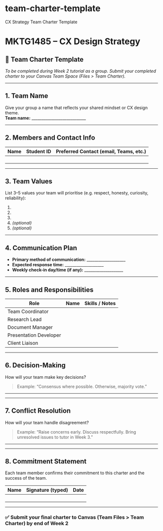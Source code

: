 # team-charter-template
CX Strategy Team Charter Template
# MKTG1485 – CX Design Strategy  
## 🧭 Team Charter Template  

*To be completed during Week 2 tutorial as a group. Submit your completed charter to your Canvas Team Space (Files > Team Charter).*

---

## 1. Team Name  
Give your group a name that reflects your shared mindset or CX design theme.  
**Team name:** ____________________________

---

## 2. Members and Contact Info  

| Name | Student ID | Preferred Contact (email, Teams, etc.) |
|------|------------|----------------------------------------|
|      |            |                                        |
|      |            |                                        |
|      |            |                                        |
|      |            |                                        |

---

## 3. Team Values  
List 3–5 values your team will prioritise (e.g. respect, honesty, curiosity, reliability):

1.  
2.  
3.  
4. *(optional)*  
5. *(optional)*

---

## 4. Communication Plan  

- **Primary method of communication:** ____________________  
- **Expected response time:** ____________________  
- **Weekly check-in day/time (if any):** ____________________

---

## 5. Roles and Responsibilities  

| Role                   | Name | Skills / Notes |
|------------------------|------|----------------|
| Team Coordinator       |      |                |
| Research Lead          |      |                |
| Document Manager       |      |                |
| Presentation Developer |      |                |
| Client Liaison         |      |                |

---

## 6. Decision-Making  

How will your team make key decisions?  
> Example: “Consensus where possible. Otherwise, majority vote.”

________________________________________________________________________

---

## 7. Conflict Resolution  

How will your team handle disagreement?  
> Example: “Raise concerns early. Discuss respectfully. Bring unresolved issues to tutor in Week 3.”

________________________________________________________________________

---

## 8. Commitment Statement  

Each team member confirms their commitment to this charter and the success of the team.

| Name | Signature (typed) | Date |
|------|-------------------|------|
|      |                   |      |
|      |                   |      |
|      |                   |      |
|      |                   |      |

---

### ✅ Submit your final charter to Canvas (Team Files > Team Charter) by end of Week 2
